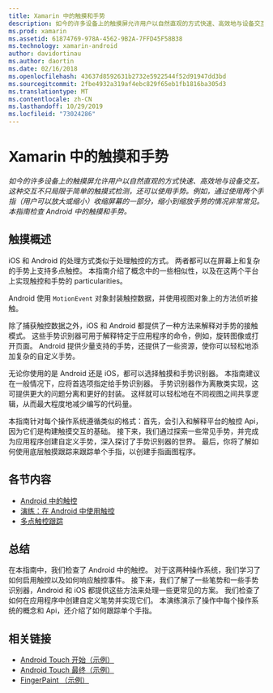 ```yaml
---
title: Xamarin 中的触摸和手势
description: 如今的许多设备上的触摸屏允许用户以自然直观的方式快速、高效地与设备交互。 这种交互不只局限于简单的触摸式检测，还可以使用手势。 例如，通过使用两个手指（用户可以放大或缩小）收缩屏幕的一部分，缩小到缩放手势的情况非常常见。本指南检查 Android 中的触摸和手势。
ms.prod: xamarin
ms.assetid: 61874769-978A-4562-9B2A-7FFD45F58B38
ms.technology: xamarin-android
author: davidortinau
ms.author: daortin
ms.date: 02/16/2018
ms.openlocfilehash: 43637d8592631b2732e5922544f52d91947dd3bd
ms.sourcegitcommit: 2fbe4932a319af4ebc829f65eb1fb1816ba305d3
ms.translationtype: MT
ms.contentlocale: zh-CN
ms.lasthandoff: 10/29/2019
ms.locfileid: "73024286"
---
```

# <a name="touch-and-gestures-in-xamarinandroid"></a>Xamarin 中的触摸和手势

_如今的许多设备上的触摸屏允许用户以自然直观的方式快速、高效地与设备交互。这种交互不只局限于简单的触摸式检测，还可以使用手势。例如，通过使用两个手指（用户可以放大或缩小）收缩屏幕的一部分，缩小到缩放手势的情况非常常见。本指南检查 Android 中的触摸和手势。_

## <a name="touch-overview"></a>触摸概述

iOS 和 Android 的处理方式类似于处理触控的方式。 两者都可以在屏幕上和复杂的手势上支持多点触控。 本指南介绍了概念中的一些相似性，以及在这两个平台上实现触控和手势的 particularities。

Android 使用 `MotionEvent` 对象封装触控数据，并使用视图对象上的方法侦听接触。

除了捕获触控数据之外，iOS 和 Android 都提供了一种方法来解释对手势的接触模式。 这些手势识别器可用于解释特定于应用程序的命令，例如，旋转图像或打开页面。 Android 提供少量支持的手势，还提供了一些资源，使你可以轻松地添加复杂的自定义手势。

无论你使用的是 Android 还是 iOS，都可以选择触摸和手势识别器。 本指南建议在一般情况下，应将首选项指定给手势识别器。 手势识别器作为离散类实现，这可提供更大的问题分离和更好的封装。 这样就可以轻松地在不同视图之间共享逻辑，从而最大程度地减少编写的代码量。

本指南针对每个操作系统遵循类似的格式：首先，会引入和解释平台的触控 Api，因为它们是构建触摸交互的基础。 接下来，我们通过探索一些常见手势，并完成为应用程序创建自定义手势，深入探讨了手势识别器的世界。 最后，你将了解如何使用底层触摸跟踪来跟踪单个手指，以创建手指画图程序。

## <a name="sections"></a>各节内容

- [Android 中的触控](~/android/app-fundamentals/touch/android-touch-walkthrough.md)
- [演练：在 Android 中使用触控](~/android/app-fundamentals/touch/android-touch-walkthrough.md)
- [多点触控跟踪](touch-tracking.md)

## <a name="summary"></a>总结

在本指南中，我们检查了 Android 中的触控。 对于这两种操作系统，我们学习了如何启用触控以及如何响应触控事件。 接下来，我们了解了一些笔势和一些手势识别器，Android 和 iOS 都提供这些方法来处理一些更常见的方案。 我们检查了如何在应用程序中创建自定义笔势并实现它们。 本演练演示了操作中每个操作系统的概念和 Api，还介绍了如何跟踪单个手指。

## <a name="related-links"></a>相关链接

- [Android Touch 开始（示例）](https://docs.microsoft.com/samples/xamarin/monodroid-samples/applicationfundamentals-touch-start)
- [Android Touch 最终（示例）](https://docs.microsoft.com/samples/xamarin/monodroid-samples/applicationfundamentals-touch-final)
- [FingerPaint （示例）](https://docs.microsoft.com/samples/xamarin/monodroid-samples/applicationfundamentals-fingerpaint)

